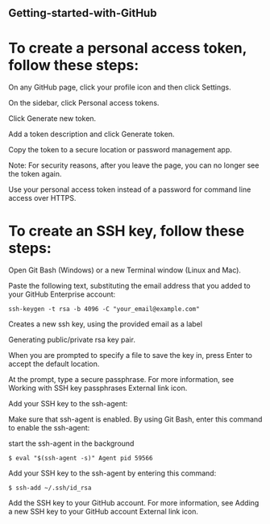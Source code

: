 ## Getting-started-with-GitHub


# To create a personal access token, follow these steps:

On any GitHub page, click your profile icon and then click Settings.

On the sidebar, click Personal access tokens.

Click Generate new token.

Add a token description and click Generate token.

Copy the token to a secure location or password management app.

Note: For security reasons, after you leave the page, you can no longer see the token again.

Use your personal access token instead of a password for command line access over HTTPS.

# To create an SSH key, follow these steps:

Open Git Bash (Windows) or a new Terminal window (Linux and Mac).

Paste the following text, substituting the email address that you added to your GitHub Enterprise account:

`ssh-keygen -t rsa -b 4096 -C "your_email@example.com"`

Creates a new ssh key, using the provided email as a label

Generating public/private rsa key pair.

When you are prompted to specify a file to save the key in, press Enter to accept the default location.


At the prompt, type a secure passphrase. For more information, see Working with SSH key passphrases External link icon.

Add your SSH key to the ssh-agent:


Make sure that ssh-agent is enabled. By using Git Bash, enter this command to enable the ssh-agent:


start the ssh-agent in the background

`$ eval "$(ssh-agent -s)"
Agent pid 59566`

Add your SSH key to the ssh-agent by entering this command:


`$ ssh-add ~/.ssh/id_rsa`

Add the SSH key to your GitHub account. For more information, see Adding a new SSH key to your GitHub account External link icon.
